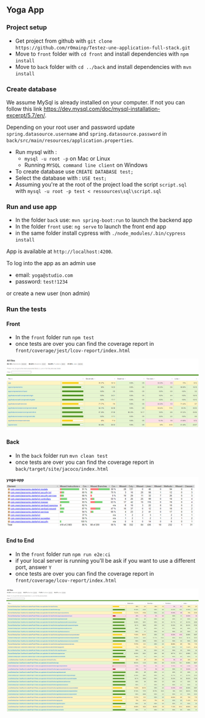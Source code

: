 ## Yoga App

### Project setup

- Get project from github with `git clone https://github.com/r0mainp/Testez-une-application-full-stack.git`
- Move to `front` folder with `cd front` and install dependencies with `npm install`
- Move to `back` folder with `cd ../back` and install dependencies with `mvn install`

### Create database

We assume MySql is already installed on your computer. If not you can follow this link https://dev.mysql.com/doc/mysql-installation-excerpt/5.7/en/.

Depending on your root user and password update `spring.datasource.username` and `spring.datasource.password` in `back/src/main/resources/application.properties`.

- Run mysql with :
    - `mysql -u root -p` on Mac or Linux
    - Running `MYSQL command line client` on Windows
- To create database use `CREATE DATABASE test;`
- Select the database with : `USE test;`
- Assuming you're at the root of the project load the script `script.sql` with `mysql -u root -p test < ressources\sql\script.sql`

### Run and use app

- In the folder `back` use: `mvn spring-boot:run` to launch the backend app
- In the folder `front` use: `ng serve` to launch the front end app
- in the same folder install cypress with `./node_modules/.bin/cypress install`

App is available at `http://localhost:4200`.

To log into the app as an admin use

- email: `yoga@studio.com`
- password: `test!1234`

or create a new user (non admin)

### Run the tests

#### Front

- In the `front` folder run `npm test`
- once tests are over you can find the coverage report in `front/coverage/jest/lcov-report/index.html` 

![Front Report](./ressources/docs/front-report.png)

#### Back

- In the `back` folder run `mvn clean test`
- once tests are over you can find the coverage report in `back/target/site/jacoco/index.html` 

![Back Report](./ressources/docs/back-report.png)

#### End to End

- In the `front` folder run `npm run e2e:ci`
- if your local server is running you'll be ask if you want to use a different port, answer `Y`
- once tests are over you can find the coverage report in `front/coverage/lcov-report/index.html` 

![E2E Report](./ressources/docs/e2e-report.png)
